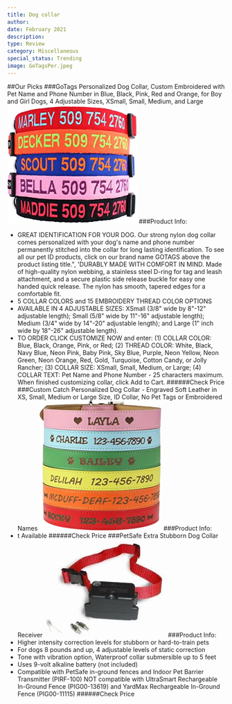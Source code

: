 ```yaml
---
title: Dog collar
author: 
date: February 2021
description: 
type: Review
category: Miscellaneous
special_status: Trending
image: GoTagsPer.jpeg
---
```

##Our Picks
###GoTags Personalized Dog Collar, Custom Embroidered with Pet Name and Phone Number in Blue, Black, Pink, Red and Orange, for Boy and Girl Dogs, 4 Adjustable Sizes, XSmall, Small, Medium, and Large
![GoTags Personalized Dog Collar, Custom Embroidered with Pet Name and Phone Number in Blue, Black, Pink, Red and Orange, for Boy and Girl Dogs, 4 Adjustable Sizes, XSmall, Small, Medium, and Large](./GoTagsPer.jpeg)
###Product Info:
- GREAT IDENTIFICATION FOR YOUR DOG. Our strong nylon dog collar comes personalized with your dog's name and phone number permanently stitched into the collar for long lasting identification. To see all our pet ID products, click on our brand name GOTAGS above the product listing title.", 'DURABLY MADE WITH COMFORT IN MIND. Made of high-quality nylon webbing, a stainless steel D-ring for tag and leash attachment, and a secure plastic side release buckle for easy one handed quick release. The nylon has smooth, tapered edges for a comfortable fit.
- 5 COLLAR COLORS and 15 EMBROIDERY THREAD COLOR OPTIONS
- AVAILABLE IN 4 ADJUSTABLE SIZES: XSmall (3/8" wide by 8"-12" adjustable length); Small (5/8" wide by 11"-16" adjustable length); Medium (3/4" wide by 14"-20" adjustable length); and Large (1" inch wide by 18"-26" adjustable length).
- TO ORDER CLICK CUSTOMIZE NOW and enter: (1) COLLAR COLOR: Blue, Black, Orange, Pink, or Red; (2) THREAD COLOR: White, Black, Navy Blue, Neon Pink, Baby Pink, Sky Blue, Purple, Neon Yellow, Neon Green, Neon Orange, Red, Gold, Turquoise, Cotton Candy, or Jolly Rancher; (3) COLLAR SIZE: XSmall, Small, Medium, or Large; (4) COLLAR TEXT: Pet Name and Phone Number - 25 characters maximum. When finished customizing collar, click Add to Cart.
######Check Price
###Custom Catch Personalized Dog Collar - Engraved Soft Leather in XS, Small, Medium or Large Size, ID Collar, No Pet Tags or Embroidered Names
![Custom Catch Personalized Dog Collar - Engraved Soft Leather in XS, Small, Medium or Large Size, ID Collar, No Pet Tags or Embroidered Names](./CustomCat.jpeg)
###Product Info:
- t Available
######Check Price
###PetSafe Extra Stubborn Dog Collar Receiver
![PetSafe Extra Stubborn Dog Collar Receiver](./PetSafeEx.jpeg)
###Product Info:
- Higher intensity correction levels for stubborn or hard-to-train pets
- For dogs 8 pounds and up, 4 adjustable levels of static correction
- Tone with vibration option, Waterproof collar submersible up to 5 feet
- Uses 9-volt alkaline battery (not included)
- Compatible with PetSafe in-ground fences and Indoor Pet Barrier Transmitter (PIRF-100) NOT compatible with UltraSmart Rechargeable In-Ground Fence (PIG00-13619) and YardMax Rechargeable In-Ground Fence (PIG00-11115)
######Check Price
